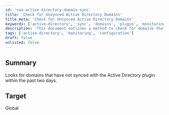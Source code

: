 ```yaml
---
id: 'cwa-active-directory-domain-sync'
title: 'Check for Unsynced Active Directory Domains'
title_meta: 'Check for Unsynced Active Directory Domains'
keywords: ['active-directory', 'sync', 'domains', 'plugin', 'monitoring']
description: 'This document outlines a method to check for domains that have not synced with the Active Directory plugin within the past two days, ensuring that all necessary domains are up-to-date and functioning correctly.'
tags: ['active-directory', 'monitoring', 'configuration']
draft: false
unlisted: false
---
```

## Summary

Looks for domains that have not synced with the Active Directory plugin within the past two days.

## Target

Global


